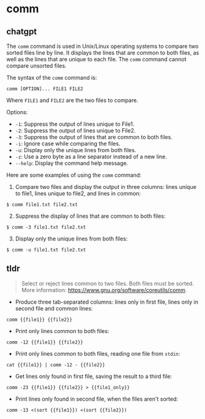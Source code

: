 # comm 
## chatgpt 
The `comm` command is used in Unix/Linux operating systems to compare two sorted files line by line. It displays the lines that are common to both files, as well as the lines that are unique to each file. The `comm` command cannot compare unsorted files.

The syntax of the `comm` command is:

`comm [OPTION]... FILE1 FILE2`

Where `FILE1` and `FILE2` are the two files to compare.

Options:
- `-1`: Suppress the output of lines unique to File1.
- `-2`: Suppress the output of lines unique to File2.
- `-3`: Suppress the output of lines that are common to both files.
- `-i`: Ignore case while comparing the files.
- `-u`: Display only the unique lines from both files.
- `-z`: Use a zero byte as a line separator instead of a new line.
- `--help`: Display the command help message.

Here are some examples of using the `comm` command:

1. Compare two files and display the output in three columns: lines unique to file1, lines unique to file2, and lines in common:
```
$ comm file1.txt file2.txt
```

2. Suppress the display of lines that are common to both files:
```
$ comm -3 file1.txt file2.txt
```

3. Display only the unique lines from both files:
```
$ comm -u file1.txt file2.txt
``` 

## tldr 
 
> Select or reject lines common to two files. Both files must be sorted.
> More information: <https://www.gnu.org/software/coreutils/comm>.

- Produce three tab-separated columns: lines only in first file, lines only in second file and common lines:

`comm {{file1}} {{file2}}`

- Print only lines common to both files:

`comm -12 {{file1}} {{file2}}`

- Print only lines common to both files, reading one file from `stdin`:

`cat {{file1}} | comm -12 - {{file2}}`

- Get lines only found in first file, saving the result to a third file:

`comm -23 {{file1}} {{file2}} > {{file1_only}}`

- Print lines only found in second file, when the files aren't sorted:

`comm -13 <(sort {{file1}}) <(sort {{file2}})`
